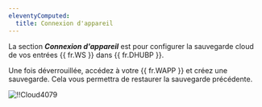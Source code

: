 ```yaml
---
eleventyComputed:
  title: Connexion d'appareil
---
```

La section ***Connexion d'appareil*** est pour configurer la sauvegarde cloud de vos entrées {{ fr.WS }} dans {{ fr.DHUBP }}.

Une fois déverrouillée, accédez à votre {{ fr.WAPP }} et créez une sauvegarde. Cela vous permettra de restaurer la sauvegarde précédente.

![!!Cloud4079](https://cdnweb.devolutions.net/docs/fr/cloud/Cloud4079.png)
